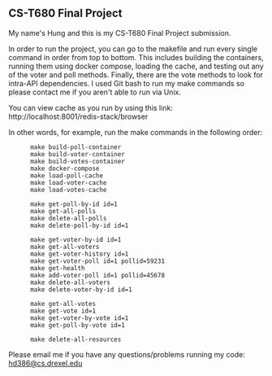## CS-T680 Final Project

My name's Hung and this is my CS-T680 Final Project submission.

In order to run the project, you can go to the makefile and run every single command in order from top to bottom. This includes building the containers, running them using docker compose, loading the cache, and testing out any of the voter and poll methods. Finally, there are the vote methods to look for intra-API dependencies. I used Git bash to run my make commands so please contact me if you aren't able to run via Unix.

You can view cache as you run by using this link: http://localhost:8001/redis-stack/browser

In other words, for example, run the make commands in the following order: 

```
      make build-poll-container
      make build-voter-container
      make build-votes-container
      make docker-compose
      make load-poll-cache
      make load-voter-cache
      make load-votes-cache

      make get-poll-by-id id=1
      make get-all-polls
      make delete-all-polls
      make delete-poll-by-id id=1

      make get-voter-by-id id=1
      make get-all-voters
      make get-voter-history id=1
      make get-voter-poll id=1 pollid=59231
      make get-health
      make add-voter-poll id=1 pollid=45678
      make delete-all-voters
      make delete-voter-by-id id=1

      make get-all-votes
      make get-vote id=1
      make get-voter-by-vote id=1
      make get-poll-by-vote id=1

      make delete-all-resources
```

Please email me if you have any questions/problems running my code: hd386@cs.drexel.edu
